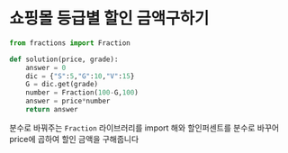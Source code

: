 # 쇼핑몰 등급별 할인 금액구하기

```py
from fractions import Fraction

def solution(price, grade):
	answer = 0
	dic = {"S":5,"G":10,"V":15}
	G = dic.get(grade)
	number = Fraction(100-G,100)
	answer = price*number
	return answer
```

분수로 바꿔주는 `Fraction` 라이브러리를 import 해와
할인퍼센트를 분수로 바꾸어 price에 곱하여 할인 금액을 구해줍니다 
